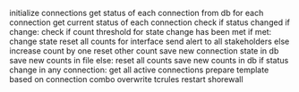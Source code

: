 initialize connections
get status of each connection from db
for each connection
     get current status of each connection
     check if status changed
     if change:
          check if count threshold for state change has been met
          if met:
               change state
               reset all counts for interface
               send alert to all stakeholders
          else
               increase count by one
               reset other count
          save new connection state in db
          save new counts in file
     else:
          reset all counts
          save new counts in db
     if status change in any connection:
          get all active connections
          prepare template based on connection combo
          overwrite tcrules
          restart shorewall
